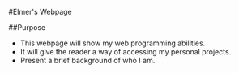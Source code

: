 #Elmer's Webpage

##Purpose
* This webpage will show my web programming abilities. 
* It will give the reader a way of accessing my personal projects.
* Present a brief background of who I am.
